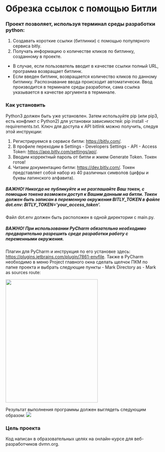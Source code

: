 # Обрезка ссылок с помощью Битли
### Проект позволяет, используя терминал среды разработки python:
1. Создавать короткие ссылки (битлинки) с помощью популярного сервиса bitly.
2. Получать информацию о количестве кликов по битлинку, созданному в проекте.

- В случае, если пользователь вводит в качестве ссылки полный URL, программа возвращает битлинк. 
- Если введен битлинк, возвращается количество кликов по данному битлинку.
Распознавание ввода происходит автоматически. 
Ввод производится в терминале среды разработки, сама ссылка указывается в качестве аргумента в терминале.

### Как установить

Python3 должен быть уже установлен. Затем используйте pip (или pip3, есть конфликт с Python2) для установки зависимостей:
pip install -r requirements.txt.
Ключ для доступа к API bitlink можно получить, следуя этой инструкции:
1. Регистрируемся в сервисе битли: https://bitly.com/.
2. В профиле переходим в Settings - Developers Settings - API - Access Token: https://app.bitly.com/settings/api/.
4. Вводим корректный пароль от битли и жмем Generate Token. Токен готов!
5. Читаем документацию битли: https://dev.bitly.com/.
Токен представляет собой набор из 40 различных символов (цифры и буквы латинского алфавита). 
##### ВАЖНО! Никогда не публикуйте и не разглашайте Ваш токен, с помощью токена возможен доступ к Вашим данным на битли. Токен должен быть записан в переменную окружения BITLY_TOKEN в файле dot.env: BITLY_TOKEN='your_access_token'.

Файл dot.env должен быть расположен в одной директории с main.py.
##### ВАЖНО! При использовании PyCharm обязательно необходимо предварительно разрешить среде разработки работу с переменными окружения.
Плагин для PyCharm и инструкция по его установке здесь: https://plugins.jetbrains.com/plugin/7861-envfile.
Также в PyCharm необходимо в меню Project главного окна сделать щелчок ПКМ по папке проекта и выбрать следующие пункты - Mark Directory as - Mark as sources route:

<img src="https://resources.jetbrains.com/help/img/idea/2021.3/py_mark_directory_project_tool_window.png" width="300" height="400" />

Результат выполнения программы должен выглядеть следующим образом:
![](https://dvmn.org/media/Screenshot_from_2018-10-31_15-00-02.png)
### Цель проекта
Код написан в образовательных целях на онлайн-курсе для веб-разработчиков dvmn.org.
